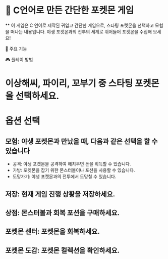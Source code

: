# 🐾 C언어로 만든 간단한 포켓몬 게임

** 이 게임은 C 언어로 제작된 귀엽고 간단한 게임으로, 스타팅 포켓몬을 선택하고 모험을 떠나는 내용입니다. 야생 포켓몬과의 전투의 세계로 뛰어들어 포켓몬을 수집해 보세요!

🌟 주요 기능

🎮 플레이 방법
# 이상해씨, 파이리, 꼬부기 중 스타팅 포켓몬을 선택하세요.

# 옵션 선택
## 모험: 야생 포켓몬과 만났을 때, 다음과 같은 선택을 할 수 있습니다
- 공격: 야생 포켓몬을 공격하여 해치우면 돈을 획득할 수 있습니다.
- 가방: 포켓몬을 잡기 위한 몬스터볼이나 포션을 사용할 수 있습니다.
- 도망가기: 야생 포켓몬과의 전투에서 도망칠 수 있습니다.
## 저장: 현재 게임 진행 상황을 저장하세요.
## 상점: 몬스터볼과 회복 포션을 구매하세요.
## 포켓몬 센터: 포켓몬을 회복하세요.
## 포켓몬 도감: 포켓몬 컬렉션을 확인하세요.
